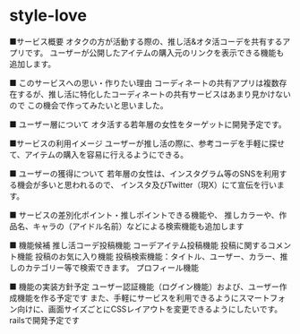 # style-love
■サービス概要
オタクの方が活動する際の、推し活&オタ活コーデを共有するアプリです。
ユーザーが公開したアイテムの購入元のリンクを表示できる機能も追加します。

■ このサービスへの思い・作りたい理由
コーディネートの共有アプリは複数存在するが、推し活に特化したコーディネートの共有サービスはあまり見かけないので
この機会で作ってみたいと思いました。

■ ユーザー層について
オタ活する若年層の女性をターゲットに開発予定です。 

■サービスの利用イメージ
ユーザーが推し活の際に、参考コーデを手軽に探せて、アイテムの購入を容易に行えるようにできる。

■ ユーザーの獲得について
若年層の女性は、インスタグラム等のSNSを利用する機会が多いと思われるので、
インスタ及びTwitter（現X）にて宣伝を行います。

■ サービスの差別化ポイント・推しポイントできる機能や、
推しカラーや、作品名、キャラの（アイドル名前）などによる検索機能も追加します

■ 機能候補
推し活コーデ投稿機能
コーデアイテム投稿機能
投稿に関するコメント機能
投稿のお気に入り機能
投稿検索機能：タイトル、ユーザー、カラー、推しのカテゴリー等で検索できます。
プロフィール機能

■ 機能の実装方針予定
ユーザー認証機能（ログイン機能）および、ユーザー作成機能を作る予定です
また、手軽にサービスを利用できるようにスマートフォン向けに、画面サイズごとにCSSレイアウトを変更できるようにしたいです。
railsで開発予定です
